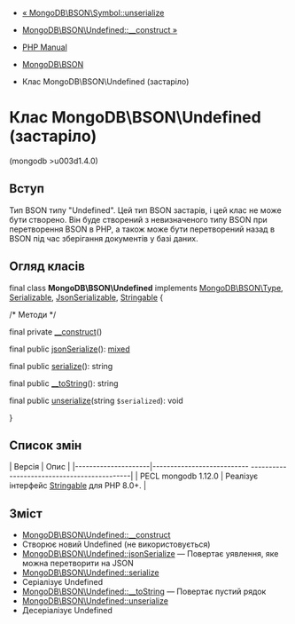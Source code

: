 - [«
MongoDB\BSON\Symbol::unserialize](mongodb-bson-symbol.unserialize.md)
- [MongoDB\BSON\Undefined::\_\_construct
»](mongodb-bson-undefined.construct.md)

- [PHP Manual](index.md)
- [MongoDB\BSON](book.bson.md)
- Клас MongoDB\BSON\Undefined (застаріло)

# Клас MongoDB\BSON\Undefined (застаріло)

(mongodb \>u003d1.4.0)

## Вступ

Тип BSON типу "Undefined". Цей тип BSON застарів, і цей клас не
може бути створено. Він буде створений з невизначеного типу BSON при
перетворення BSON в PHP, а також може бути перетворений назад в
BSON під час зберігання документів у базі даних.

## Огляд класів

final class **MongoDB\BSON\Undefined** implements
[MongoDB\BSON\Type](class.mongodb-bson-type.md),
[Serializable](class.serializable.md),
[JsonSerializable](class.jsonserializable.md),
[Stringable](class.stringable.md) {

/\* Методи \*/

final private [\_\_construct](mongodb-bson-undefined.construct.md)()

final public
[jsonSerialize](mongodb-bson-undefined.jsonserialize.md)():
[mixed](language.types.declarations.md#language.types.declarations.mixed)

final public [serialize](mongodb-bson-undefined.serialize.md)():
string

final public [\_\_toString](mongodb-bson-undefined.tostring.md)():
string

final public
[unserialize](mongodb-bson-undefined.unserialize.md)(string
`$serialized`): void

}

## Список змін

| Версія | Опис |
|---------------------|--------------------------- --------------------------------------------|
| PECL mongodb 1.12.0 | Реалізує інтерфейс [Stringable](class.stringable.md) для PHP 8.0+. |

## Зміст

- [MongoDB\BSON\Undefined::\_\_construct](mongodb-bson-undefined.construct.md)
- Створює новий Undefined (не використовується)
- [MongoDB\BSON\Undefined::jsonSerialize](mongodb-bson-undefined.jsonserialize.md)
— Повертає уявлення, яке можна перетворити на JSON
- [MongoDB\BSON\Undefined::serialize](mongodb-bson-undefined.serialize.md)
- Серіалізує Undefined
- [MongoDB\BSON\Undefined::\_\_toString](mongodb-bson-undefined.tostring.md)
— Повертає пустий рядок
- [MongoDB\BSON\Undefined::unserialize](mongodb-bson-undefined.unserialize.md)
- Десеріалізує Undefined
